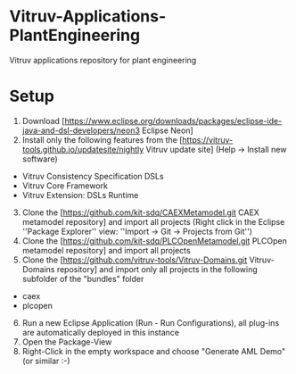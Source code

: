 # Vitruv-Applications-PlantEngineering
Vitruv applications repository for plant engineering

# Setup
1. Download [https://www.eclipse.org/downloads/packages/eclipse-ide-java-and-dsl-developers/neon3 Eclipse Neon]
2. Install only the following features from the [https://vitruv-tools.github.io/updatesite/nightly Vitruv update site] (Help -> Install new software)
  * Vitruv Consistency Specification DSLs
  * Vitruv Core Framework
  * Vitruv Extension: DSLs Runtime
3. Clone the [https://github.com/kit-sdq/CAEXMetamodel.git CAEX metamodel repository] and import all projects (Right click in the Eclipse ''Package Explorer'' view: ''Import -> Git -> Projects from Git'')
4. Clone the [https://github.com/kit-sdq/PLCOpenMetamodel.git PLCOpen metamodel repository] and import all projects
5. Clone the [https://github.com/vitruv-tools/Vitruv-Domains.git Vitruv-Domains repository] and import only all projects in the following subfolder of the "bundles" folder
  * caex
  * plcopen
6. Run a new Eclipse Application (Run - Run Configurations), all plug-ins are automatically deployed in this instance
7. Open the Package-View
8. Right-Click in the empty workspace and choose "Generate AML Demo" (or similar :-)

